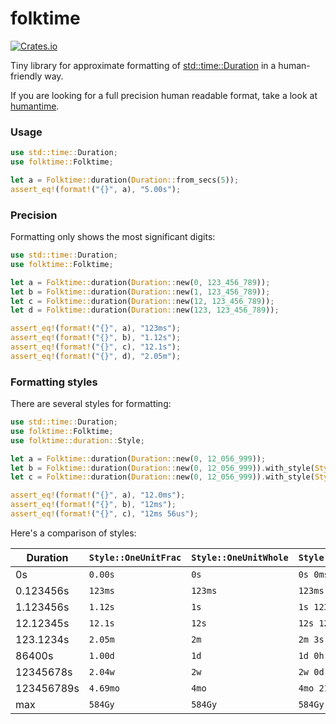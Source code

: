 # folktime

[![Crates.io](https://img.shields.io/crates/v/folktime.svg)](https://crates.io/crates/folktime)

Tiny library for approximate formatting of [std::time::Duration](https://doc.rust-lang.org/stable/core/time/struct.Duration.html) in a human-friendly way.

If you are looking for a full precision human readable format, take a look at [humantime](https://crates.io/crates/humantime).

### Usage

```rust
use std::time::Duration;
use folktime::Folktime;

let a = Folktime::duration(Duration::from_secs(5));
assert_eq!(format!("{}", a), "5.00s");
```

### Precision

Formatting only shows the most significant digits:

```rust
use std::time::Duration;
use folktime::Folktime;

let a = Folktime::duration(Duration::new(0, 123_456_789));
let b = Folktime::duration(Duration::new(1, 123_456_789));
let c = Folktime::duration(Duration::new(12, 123_456_789));
let d = Folktime::duration(Duration::new(123, 123_456_789));

assert_eq!(format!("{}", a), "123ms");
assert_eq!(format!("{}", b), "1.12s");
assert_eq!(format!("{}", c), "12.1s");
assert_eq!(format!("{}", d), "2.05m");
```

### Formatting styles

There are several styles for formatting:

```rust
use std::time::Duration;
use folktime::Folktime;
use folktime::duration::Style;

let a = Folktime::duration(Duration::new(0, 12_056_999));
let b = Folktime::duration(Duration::new(0, 12_056_999)).with_style(Style::OneUnitWhole);
let c = Folktime::duration(Duration::new(0, 12_056_999)).with_style(Style::TwoUnitsWhole);

assert_eq!(format!("{}", a), "12.0ms");
assert_eq!(format!("{}", b), "12ms");
assert_eq!(format!("{}", c), "12ms 56us");
```

Here's a comparison of styles:

| Duration   | `Style::OneUnitFrac` | `Style::OneUnitWhole` | `Style::TwoUnitsWhole` |
|------------|----------------------|-----------------------|------------------------|
| 0s         | `0.00s`              | `0s`                  | `0s 0ms`               |
| 0.123456s  | `123ms`              | `123ms`               | `123ms 456us`          |
| 1.123456s  | `1.12s`              | `1s`                  | `1s 123ms`             |
| 12.12345s  | `12.1s`              | `12s`                 | `12s 123ms`            |
| 123.1234s  | `2.05m`              | `2m`                  | `2m 3s`                |
| 86400s     | `1.00d`              | `1d`                  | `1d 0h`                |
| 12345678s  | `2.04w`              | `2w`                  | `2w 0d`                |
| 123456789s | `4.69mo`             | `4mo`                 | `4mo 21d`              |
| max        | `584Gy`              | `584Gy`               | `584Gy 4mo`            |

